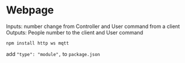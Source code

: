 # Webpage

Inputs: number change from Controller and User command from a client
Outputs: People number to the client and User command 

`npm install http ws mqtt`  

add `"type": "module",` to `package.json`